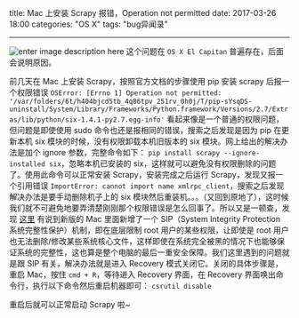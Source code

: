 title: Mac 上安装 Scrapy 报错，Operation not permitted
date: 2017-03-26 18:00
categories: "OS X"
tags: "bug异闻录"

----------

![enter image description here](http://7xiuuj.com1.z0.glb.clouddn.com/wallhaven-423175.png)
这个问题在 `OS X El Capitan` 普遍存在，后面会说明原因。

前几天在 Mac 上安装 Scrapy，按照官方文档的步骤使用 pip 安装 scrapy 后报一个权限错误
`OSError: [Errno 1] Operation not permitted: '/var/folders/6t/h404bjcd5tb_4q86tpv_251rv_0h0j/T/pip-sYsqDS-uninstall/System/Library/Frameworks/Python.framework/Versions/2.7/Extras/lib/python/six-1.4.1-py2.7.egg-info'`
看起来像是一个普通的权限问题，但问题是即使使用 sudo 命令也还是报相同的错误，搜索之后发现是因为 pip 在更新本机 six 模块的时候，没有权限卸载本机旧版本的 six 模块。网上给出的解决办法是加个 ignore 参数，完整命令如下：
`pip install scrapy --ignore-installed six`，忽略本机已安装的 six，这样就可以避免没有权限删除的问题了。使用此命令可以正常安装 Scrapy，安装完成之后运行 Scrapy，发现又报一个引用错误 `ImportError: cannot import name xmlrpc_client`，搜索之后发现解决办法是要手动删除机子上的 six 模块然后重装机。。。（又回到原地了），这时候我们就不可避免地要弄清楚刚刚那个权限错误是怎么回事了。所以又是一顿查，发现 [这里](http://www.macworld.com/article/2986118/security/how-to-modify-system-integrity-protection-in-el-capitan.html) 有说到新版的 Mac 里面新增了一个 SIP（System Integrity Protection 系统完整性保护）机制，即在底层限制 root 用户的某些权限，让即使是 root 用户也无法删除/修改某些系统核心文件，这样即使在系统完全被黑的情况下也能够保证系统的完整性，这也算是整个电脑的最后一重安全保障。我们这里遇到的问题就是跟 SIP 有关，解决办法就是进入 Recovery 模式关闭它。关闭的具体步骤是，重启 Mac，按住 `cmd + R`，等待进入 Recovery 界面，在 Recovery 界面唤出命令行，执行以下命令然后重启机器即可：
`csrutil disable`

重启后就可以正常启动 Scrapy 啦~